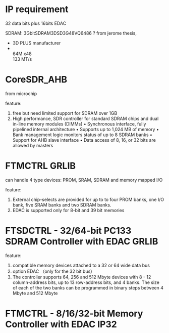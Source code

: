 # IP requirement

32 data bits plus 16bits EDAC

SDRAM: 3GbitSDRAM3DSD3G48VQ6486 ? from jerome thesis,

* 3D PLUS manufacturer
* <br/>64M x48    <br/>133 MT/s

# CoreSDR_AHB

from microchip

feature:

1. free but need limited support for SDRAM over 1GB
2. High performance, SDR controller for standard SDRAM chips and dual in-line memory modules (DIMMs) • Synchronous interface, fully pipelined internal architecture • Supports up to 1,024 MB of memory • Bank management logic monitors status of up to 8 SDRAM banks • Support for AHB slave interface • Data access of 8, 16, or 32 bits are allowed by masters

# FTMCTRL GRLIB

can handle 4 type devices: PROM, SRAM, SDRAM and memory mapped I/O

feature:

1. External chip-selects are provided for up to to four PROM banks, one I/O bank, five SRAM banks and two SDRAM banks.
2. EDAC is supported only for 8-bit and 39 bit memories

# FTSDCTRL - 32/64-bit PC133 SDRAM Controller with EDAC GRLIB

feature:

1. compatible memory devices attached to a 32 or 64 wide data bus
2. option EDAC （only for the 32 bit bus）
3. The controller supports 64, 256 and 512 Mbyte devices with 8 - 12 column-address bits, up to 13 row-address bits, and 4 banks. The size of each of the two banks can be programmed in binary steps between 4 Mbyte and 512 Mbyte

# FTMCTRL - 8/16/32-bit Memory Controller with EDAC IP32

